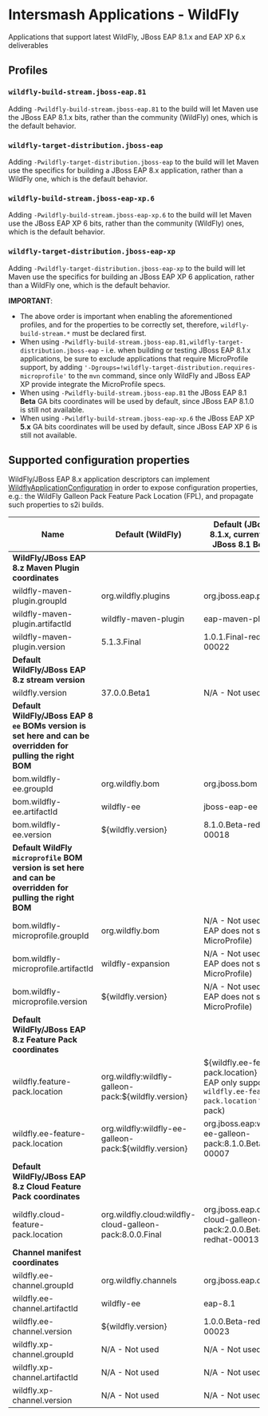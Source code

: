 # Intersmash Applications - WildFly

Applications that support latest WildFly, JBoss EAP 8.1.x and EAP XP 6.x deliverables 

## Profiles

### `wildfly-build-stream.jboss-eap.81`

Adding `-Pwildfly-build-stream.jboss-eap.81` to the build will let Maven use the JBoss EAP 8.1.x bits, rather than 
the community (WildFly) ones, which is the default behavior.

### `wildfly-target-distribution.jboss-eap`

Adding `-Pwildfly-target-distribution.jboss-eap` to the build will let Maven use the specifics for building a 
JBoss EAP 8.x application, rather than a WildFly one, which is the default behavior.

### `wildfly-build-stream.jboss-eap-xp.6`

Adding `-Pwildfly-build-stream.jboss-eap-xp.6` to the build will let Maven use the JBoss EAP XP 6 bits, rather than the community (WildFly)
ones, which is the default behavior.

### `wildfly-target-distribution.jboss-eap-xp`

Adding `-Pwildfly-target-distribution.jboss-eap-xp` to the build will let Maven use the specifics for building an JBoss EAP XP 6 application, 
 rather than a WildFly one, which is the default behavior.

**IMPORTANT**:
- The above order is important when enabling the aforementioned profiles, and for the properties to be correctly set, 
  therefore, `wildfly-build-stream.*` must be declared first.
- When using `-Pwildfly-build-stream.jboss-eap.81,wildfly-target-distribution.jboss-eap` - i.e. when building or testing 
  JBoss EAP 8.1.x applications, be sure to exclude applications that require MicroProfile support, by adding 
`'-Dgroups=!wildfly-target-distribution.requires-microprofile'` to the `mvn` command, since only WildFly and JBoss EAP 
  XP provide integrate the MicroProfile specs.
- When using `-Pwildfly-build-stream.jboss-eap.81` the JBoss EAP 8.1 **Beta** GA bits coordinates will be used by default, 
  since JBoss EAP 8.1.0 is still not available.
- When using `-Pwildfly-build-stream.jboss-eap-xp.6` the JBoss EAP XP **5.x** GA bits coordinates will be used by default, 
  since JBoss EAP XP 6 is still not available.

## Supported configuration properties

WildFly/JBoss EAP 8.x application descriptors can implement [WildflyApplicationConfiguration](/org/jboss/intersmash/applications/wildfly/WildflyApplicationConfiguration.java) in
order to expose configuration properties, e.g.: the WildFly Galleon Pack Feature Pack Location (FPL), and
propagate such properties to s2i builds.

| Name                                                                                                          | Default (WildFly)                                        | Default (JBoss EAP 8.1.x, currently using JBoss 8.1 Beta bits)                                                    | Default (JBoss EAP XP 6.x, currently using JBoss EAP XP 5 bits)     |
|---------------------------------------------------------------------------------------------------------------|----------------------------------------------------------|-------------------------------------------------------------------------------------------------------------------|---------------------------------------------------------------------|
| **WildFly/JBoss EAP 8.z Maven Plugin coordinates**                                                            |                                                          |                                                                                                                   |                                                                     |
| wildfly-maven-plugin.groupId                                                                                  | org.wildfly.plugins                                      | org.jboss.eap.plugins                                                                                             | org.jboss.eap.plugins                                               |
| wildfly-maven-plugin.artifactId                                                                               | wildfly-maven-plugin                                     | eap-maven-plugin                                                                                                  | eap-maven-plugin                                                    |
| wildfly-maven-plugin.version                                                                                  | 5.1.3.Final                                              | 1.0.1.Final-redhat-00022                                                                                          | 1.0.0.Final-redhat-00014                                            |
| **Default WildFly/JBoss EAP 8.z stream version**                                                              |                                                          |                                                                                                                   |                                                                     |
| wildfly.version                                                                                               | 37.0.0.Beta1                                             | N/A - Not used                                                                                                    | N/A - Not used                                                      |
| **Default WildFly/JBoss EAP 8 `ee` BOMs version is set here and can be overridden for pulling the right BOM** |                                                          |                                                                                                                   |                                                                     |
| bom.wildfly-ee.groupId                                                                                        | org.wildfly.bom                                          | org.jboss.bom                                                                                                     | N/A - Not used                                                      |
| bom.wildfly-ee.artifactId                                                                                     | wildfly-ee                                               | jboss-eap-ee                                                                                                      | N/A - Not used                                                      |
| bom.wildfly-ee.version                                                                                        | ${wildfly.version}                                       | 8.1.0.Beta-redhat-00018                                                                                           | N/A - Not used                                                      |
| **Default WildFly `microprofile` BOM version is set here and can be overridden for pulling the right BOM**    |                                                          |                                                                                                                   |                                                                     |
| bom.wildfly-microprofile.groupId                                                                              | org.wildfly.bom                                          | N/A - Not used (JBoss EAP does not support MicroProfile)                                                          | org.jboss.bom                                                       |
| bom.wildfly-microprofile.artifactId                                                                           | wildfly-expansion                                        | N/A - Not used (JBoss EAP does not support MicroProfile)                                                          | jboss-eap-xp-microprofile                                           |
| bom.wildfly-microprofile.version                                                                              | ${wildfly.version}                                       | N/A - Not used (JBoss EAP does not support MicroProfile)                                                          | 5.0.0.GA-redhat-00009                                               |
| **Default WildFly/JBoss EAP 8.z Feature Pack coordinates**                                                    |                                                          |                                                                                                                   |                                                                     |
| wildfly.feature-pack.location                                                                                 | org.wildfly:wildfly-galleon-pack:${wildfly.version}      | ${wildfly.ee-feature-pack.location} (JBoss EAP only supports the `wildfly.ee-feature-pack.location` feature pack) | org.jboss.eap.xp:wildfly-galleon-pack:5.0.0.GA-redhat-00005         |
| wildfly.ee-feature-pack.location                                                                              | org.wildfly:wildfly-ee-galleon-pack:${wildfly.version}   | org.jboss.eap:wildfly-ee-galleon-pack:8.1.0.Beta-redhat-00007                                                     | N/A - Not used                                                      |
| **Default WildFly/JBoss EAP 8.z Cloud Feature Pack coordinates**                                              |                                                          |                                                                                                                   |                                                                     |
| wildfly.cloud-feature-pack.location                                                                           | org.wildfly.cloud:wildfly-cloud-galleon-pack:8.0.0.Final | org.jboss.eap.cloud:eap-cloud-galleon-pack:2.0.0.Beta1-redhat-00013                                               | org.jboss.eap.cloud:eap-cloud-galleon-pack:1.0.0.Final-redhat-00008 |
| **Channel manifest coordinates**                                                                              |                                                          |                                                                                                                   |                                                                     |
| wildfly.ee-channel.groupId                                                                                    | org.wildfly.channels                                     | org.jboss.eap.channels                                                                                            | org.jboss.eap.channels                                              |
| wildfly.ee-channel.artifactId                                                                                 | wildfly-ee                                               | eap-8.1                                                                                                           | eap-8.0                                                             |
| wildfly.ee-channel.version                                                                                    | ${wildfly.version}                                       | 1.0.0.Beta-redhat-00023                                                                                           | 1.0.1.GA-redhat-00003                                               |
| wildfly.xp-channel.groupId                                                                                    | N/A - Not used                                           | N/A - Not used                                                                                                    | org.jboss.eap.channels                                              |
| wildfly.xp-channel.artifactId                                                                                 | N/A - Not used                                           | N/A - Not used                                                                                                    | eap-xp-5.0                                                          |
| wildfly.xp-channel.version                                                                                    | N/A - Not used                                           | N/A - Not used                                                                                                    | 1.0.0.GA-redhat-00006                                               |
